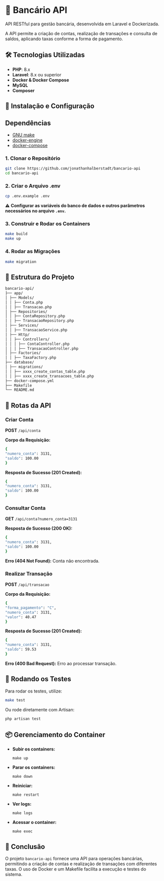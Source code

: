 
# 📌 Bancário API

API RESTful para gestão bancária, desenvolvida em Laravel e Dockerizada.

A API permite a criação de contas, realização de transações e consulta de saldos, aplicando taxas conforme a forma de pagamento.

## 🛠 Tecnologias Utilizadas

- **PHP**: 8.x
- **Laravel**: 8.x ou superior
- **Docker & Docker Compose**
- **MySQL**
- **Composer**

## 🚀 Instalação e Configuração

## Dependências

- [GNU make](https://www.gnu.org/software/make/)
- [docker-engine](https://docs.docker.com/engine/installation/linux/docker-ce/ubuntu/)
- [docker-compose](https://docs.docker.com/compose/install/)

### 1. Clonar o Repositório
```bash
git clone https://github.com/jonathanhalberstadt/bancario-api
cd bancario-api
```


### 2. Criar o Arquivo .env
```bash
cp .env.example .env
```

⚠️ **Configurar as variáveis do banco de dados e outros parâmetros necessários no arquivo `.env`.**

### 3. Construir e Rodar os Containers

```bash
make build
make up
```

### 4. Rodar as Migrações
```bash
make migration
```


## 📁 Estrutura do Projeto
```bash
bancario-api/
├── app/
│ ├── Models/
│ │ ├── Conta.php
│ │ ├── Transacao.php
│ ├── Repositories/
│ │ ├── ContaRepository.php
│ │ ├── TransacaoRepository.php
│ ├── Services/
│ │ ├── TransacaoService.php
│ ├── Http/
│ │ ├── Controllers/
│ │ │ ├── ContaController.php
│ │ │ ├── TransacaoController.php
│ ├── Factories/
│ │ ├── TaxaFactory.php
├── database/
│ ├── migrations/
│ │ ├── xxxx_create_contas_table.php
│ │ ├── xxxx_create_transacoes_table.php
├── docker-compose.yml
├── Makefile
└── README.md
```

## 🔗 Rotas da API

### Criar Conta

**POST** `/api/conta`

**Corpo da Requisição:**
```bash
{
"numero_conta": 3131,
"saldo": 100.00
}
```

**Resposta de Sucesso (201 Created):**
```bash
{
"numero_conta": 3131,
"saldo": 100.00
}
```

### Consultar Conta

**GET** `/api/conta?numero_conta=3131`

**Resposta de Sucesso (200 OK):**
```bash
{
"numero_conta": 3131,
"saldo": 100.00
}
```

**Erro (404 Not Found):** Conta não encontrada.

### Realizar Transação

**POST** `/api/transacao`

**Corpo da Requisição:**
```bash
{
"forma_pagamento": "C",
"numero_conta": 3131,
"valor": 40.47
}
```

**Resposta de Sucesso (201 Created):**
```bash
{
"numero_conta": 3131,
"saldo": 59.53
}
```

**Erro (400 Bad Request):** Erro ao processar transação.

## 🧪 Rodando os Testes

Para rodar os testes, utilize:
```bash
make test
```
Ou rode diretamente com Artisan:

```bash
php artisan test
```

## 📦 Gerenciamento do Container

- **Subir os containers:**
    ```
    make up 
    ```
- **Parar os containers:**
    ```
    make down 
    ```
- **Reiniciar:**
    ```
    make restart 
    ```
- **Ver logs:**
    ```
    make logs 
    ```
- **Acessar o container:**
    ```
    make exec 
    ```

## 🏁 Conclusão

O projeto `bancario-api` fornece uma API para operações bancárias, permitindo a criação de contas e realização de transações com diferentes taxas. O uso de Docker e um Makefile facilita a execução e testes do sistema.
